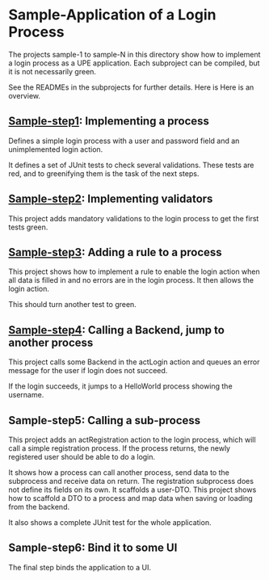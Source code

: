 # Sample-Application of a Login Process

The projects sample-1 to sample-N in this directory show how to
implement a login process as a UPE application. Each subproject
can be compiled, but it is not necessarily green.

See the READMEs in the subprojects for further details. Here is
Here is an overview.

## [Sample-step1](sample-step1/README.md): Implementing a process
Defines a simple login process with a user and password field
and an unimplemented login action.

It defines a set of JUnit tests to check several validations. These
tests are red, and to greenifying them is the task of the next steps.

## [Sample-step2](sample-step2/README.md): Implementing validators
This project adds mandatory validations to the login process
to get the first tests green.

## [Sample-step3](sample-step3/README.md): Adding a rule to a process
This project shows how to implement a rule to enable the login
action when all data is filled in and no errors are in the login
process. It then allows the login action.

This should turn another test to green.

## [Sample-step4](sample-step4%2FREADME.md): Calling a Backend, jump to another process
This project calls some Backend in the actLogin action and
queues an error message for the user if login does not succeed.

If the login succeeds, it jumps to a HelloWorld process showing the username.

## Sample-step5: Calling a sub-process

This project adds an actRegistration action to the login process, which
will call a simple registration process. If the process returns,
the newly registered user should be able to do a login.

It shows how a process can call another process, send data
to the subprocess and receive data on return. The registration
subprocess does not define its fields on its own. It scaffolds
a user-DTO. This project shows how to scaffold a DTO to a process
and map data when saving or loading from the backend.

It also shows a complete JUnit test for the whole application.

## Sample-step6: Bind it to some UI

The final step binds the application to a UI. 
